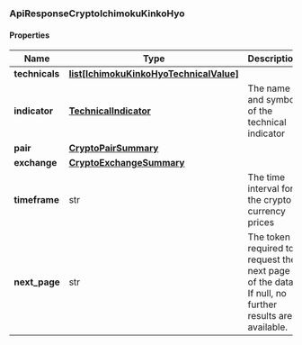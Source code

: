 

[//]: # (CLASS:ApiResponseCryptoIchimokuKinkoHyo)

[//]: # (KIND:object)

### ApiResponseCryptoIchimokuKinkoHyo

#### Properties

[//]: # (START_DEFINITION)

Name | Type | Description
------------ | ------------- | -------------
**technicals** | [**list[IchimokuKinkoHyoTechnicalValue]**](IchimokuKinkoHyoTechnicalValue.md) |  &nbsp;
**indicator** | [**TechnicalIndicator**](TechnicalIndicator.md) | The name and symbol of the technical indicator &nbsp;
**pair** | [**CryptoPairSummary**](CryptoPairSummary.md) |  &nbsp;
**exchange** | [**CryptoExchangeSummary**](CryptoExchangeSummary.md) |  &nbsp;
**timeframe** | str | The time interval for the crypto currency prices &nbsp;
**next_page** | str | The token required to request the next page of the data. If null, no further results are available. &nbsp;

[//]: # (END_DEFINITION)


[//]: # (CONTAINED_CLASS:IchimokuKinkoHyoTechnicalValue)


[//]: # (CONTAINED_CLASS:TechnicalIndicator)


[//]: # (CONTAINED_CLASS:CryptoPairSummary)


[//]: # (CONTAINED_CLASS:CryptoExchangeSummary)



